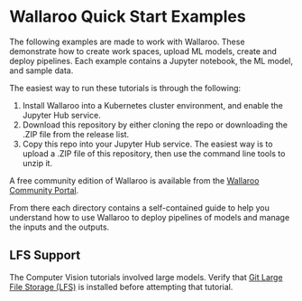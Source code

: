 # Wallaroo Quick Start Examples

The following examples are made to work with Wallaroo.  These demonstrate how to create work spaces, upload ML models, create and deploy pipelines.  Each example contains a Jupyter notebook, the ML model, and sample data.

The easiest way to run these tutorials is through the following:

1. Install Wallaroo into a Kubernetes cluster environment, and enable the Jupyter Hub service.
1. Download this repository by either cloning the repo or downloading the .ZIP file from the release list.
1. Copy this repo into your Jupyter Hub service.  The easiest way is to upload a .ZIP file of this repository, then use the command line tools to unzip it.

A free community edition of Wallaroo is available from the [Wallaroo Community Portal](https://portal.wallaroo.community/).

From there each directory contains a self-contained guide to help you understand how to use Wallaroo to deploy pipelines of models and manage the inputs and the outputs.

## LFS Support

The Computer Vision tutorials involved large models.  Verify that [Git Large File Storage (LFS)](https://git-lfs.com) is installed before attempting that tutorial.
